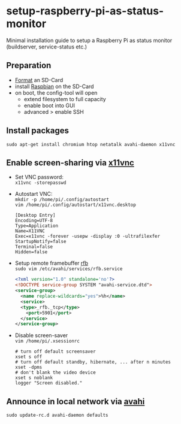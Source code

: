 setup-raspberry-pi-as-status-monitor
====================================

Minimal installation guide to setup a Raspberry Pi as status monitor (buildserver, service-status etc.)

## Preparation
- [Format](https://www.sdcard.org/downloads/formatter_4/) an SD-Card
- install [Raspbian](http://www.raspberrypi.org/downloads) on the SD-Card 
- on boot, the config-tool will open
  - extend filesystem to full capacity
  - enable boot into GUI
  - advanced > enable SSH

## Install packages
    sudo apt-get install chromium htop netatalk avahi-daemon x11vnc
    
## Enable screen-sharing via [x11vnc](http://www.karlrunge.com/x11vnc/)
- Set VNC password:  
  `x11vnc -storepasswd`
    
- Autostart VNC:  
  `mkdir -p /home/pi/.config/autostart`  
  `vim /home/pi/.config/autostart/x11vnc.desktop`
  ```
  [Desktop Entry]  
  Encoding=UTF-8  
  Type=Application  
  Name=X11VNC  
  Exec=x11vnc -forever -usepw -display :0 -ultrafilexfer  
  StartupNotify=false  
  Terminal=false  
  Hidden=false  
  ```

- Setup remote framebuffer [rfb](http://en.wikipedia.org/wiki/RFB_protocol)  
  `sudo vim /etc/avahi/services/rfb.service`  
  ```xml
  <?xml version="1.0" standalone='no'?>
  <!DOCTYPE service-group SYSTEM "avahi-service.dtd">
  <service-group>
    <name replace-wildcards="yes">%h</name>
    <service>
    <type>_rfb._tcp</type>
      <port>5901</port>
    </service>
  </service-group>
  ```

- Disable screen-saver  
  `vim /home/pi/.xsessionrc`  
  ```
  # turn off default screensaver
  xset s off
  # turn off default standby, hibernate, ... after n minutes
  xset -dpms
  # don't blank the video device
  xset s noblank
  logger "Screen disabled."
  ```

## Announce in local network via [avahi](http://en.wikipedia.org/wiki/Avahi_(software))
  `sudo update-rc.d avahi-daemon defaults`  

